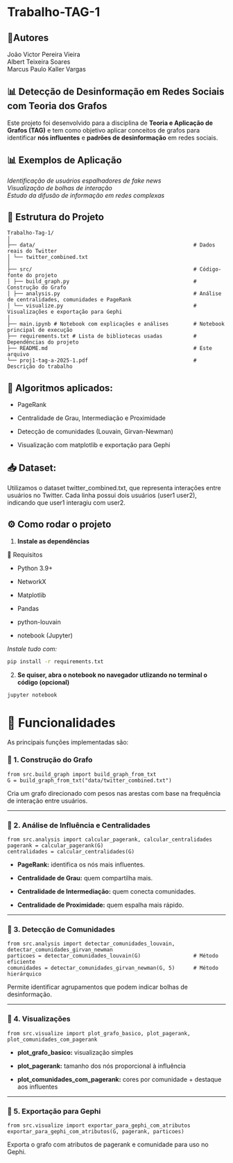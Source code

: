 # Trabalho-TAG-1

## 🧷Autores

João Victor Pereira Vieira  
Albert Teixeira Soares  
Marcus Paulo Kaller Vargas  

## 📊 Detecção de Desinformação em Redes Sociais com Teoria dos Grafos

Este projeto foi desenvolvido para a disciplina de **Teoria e Aplicação de Grafos (TAG)** e tem como objetivo aplicar conceitos de grafos para identificar **nós influentes** e **padrões de desinformação** em redes sociais.

## 📊 Exemplos de Aplicação
*Identificação de usuários espalhadores de fake news*  
*Visualização de bolhas de interação*  
*Estudo da difusão de informação em redes complexas*

## 📁 Estrutura do Projeto

```plaintext
Trabalho-Tag-1/  
│  
├── data/                                                   # Dados reais do Twitter  
│ └── twitter_combined.txt  
│  
├── src/                                                    # Código-fonte do projeto  
│ ├── build_graph.py                                        # Construção do Grafo  
│ ├── analysis.py                                           # Análise de centralidades, comunidades e PageRank  
│ └── visualize.py                                          # Visualizações e exportação para Gephi  
│  
├── main.ipynb # Notebook com explicações e análises        # Notebook principal de execução  
├── requirements.txt # Lista de bibliotecas usadas          # Dependências do projeto  
├── README.md                                               # Este arquivo  
└── proj1-tag-a-2025-1.pdf                                  # Descrição do trabalho  
```
## 📌 Algoritmos aplicados:

- PageRank

- Centralidade de Grau, Intermediação e Proximidade

- Detecção de comunidades (Louvain, Girvan-Newman)

- Visualização com matplotlib e exportação para Gephi

## 📥 Dataset:

Utilizamos o dataset twitter_combined.txt, que representa interações entre usuários no Twitter.
Cada linha possui dois usuários (user1 user2), indicando que user1 interagiu com user2.

## ⚙️ Como rodar o projeto

1. **Instale as dependências** 

🧪 Requisitos
- Python 3.9+

- NetworkX

- Matplotlib

- Pandas

- python-louvain

- notebook (Jupyter)

*Instale tudo com:*
```bash
pip install -r requirements.txt
```
2. **Se quiser, abra o notebook no navegador utlizando no terminal o código (opcional)**

```bash
jupyter notebook
```
# 🔧 Funcionalidades
As principais funções implementadas são:

### 📌 1. Construção do Grafo

```plaintext
from src.build_graph import build_graph_from_txt
G = build_graph_from_txt("data/twitter_combined.txt")
```
Cria um grafo direcionado com pesos nas arestas com base na frequência de interação entre usuários.

---

### 📌 2. Análise de Influência e Centralidades

```plaintext
from src.analysis import calcular_pagerank, calcular_centralidades
pagerank = calcular_pagerank(G)
centralidades = calcular_centralidades(G)
```
- **PageRank:** identifica os nós mais influentes.

- **Centralidade de Grau:** quem compartilha mais.

- **Centralidade de Intermediação:** quem conecta comunidades.

- **Centralidade de Proximidade:** quem espalha mais rápido.

---

### 📌 3. Detecção de Comunidades

```plaintext
from src.analysis import detectar_comunidades_louvain, detectar_comunidades_girvan_newman
particoes = detectar_comunidades_louvain(G)                 # Método eficiente
comunidades = detectar_comunidades_girvan_newman(G, 5)      # Método hierárquico
```
Permite identificar agrupamentos que podem indicar bolhas de desinformação.

---

### 📌 4. Visualizações

```plaintext
from src.visualize import plot_grafo_basico, plot_pagerank, plot_comunidades_com_pagerank
```

- **plot_grafo_basico:** visualização simples

- **plot_pagerank:** tamanho dos nós proporcional à influência

- **plot_comunidades_com_pagerank:** cores por comunidade + destaque aos influentes

---

### 📌 5. Exportação para Gephi

```plaintext
from src.visualize import exportar_para_gephi_com_atributos
exportar_para_gephi_com_atributos(G, pagerank, particoes)
```
Exporta o grafo com atributos de pagerank e comunidade para uso no Gephi.

  



